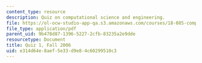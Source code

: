 ```yaml
---
content_type: resource
description: Quiz on computational science and engineering.
file: https://ol-ocw-studio-app-qa.s3.amazonaws.com/courses/18-085-computational-science-and-engineering-i-fall-2008/e314d64e8aef5e33d9e84c60299510c3_quiz1_18085_f06.pdf
file_type: application/pdf
parent_uid: 9b478d87-1396-5227-2cfb-83235a2e9dde
resourcetype: Document
title: Quiz 1, Fall 2006
uid: e314d64e-8aef-5e33-d9e8-4c60299510c3
---
```

